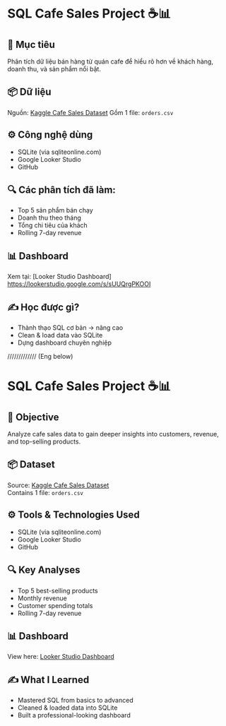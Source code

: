 # SQL Cafe Sales Project ☕📊

## 📌 Mục tiêu
Phân tích dữ liệu bán hàng từ quán cafe để hiểu rõ hơn về khách hàng, doanh thu, và sản phẩm nổi bật.

## 📦 Dữ liệu
Nguồn: [Kaggle Cafe Sales Dataset](https://www.kaggle.com/datasets/saurabhshahane/cafe-sales-dataset)
Gồm 1 file: `orders.csv`

## ⚙️ Công nghệ dùng
- SQLite (via sqliteonline.com)
- Google Looker Studio
- GitHub

## 🔍 Các phân tích đã làm:
- Top 5 sản phẩm bán chạy
- Doanh thu theo tháng
- Tổng chi tiêu của khách
- Rolling 7-day revenue

## 📊 Dashboard
Xem tại: [Looker Studio Dashboard] https://lookerstudio.google.com/s/sUUQrgPKOOI

## ✍️ Học được gì?
- Thành thạo SQL cơ bản → nâng cao
- Clean & load data vào SQLite
- Dựng dashboard chuyên nghiệp

///////////// (Eng below)

# SQL Cafe Sales Project ☕📊

## 📌 Objective  
Analyze cafe sales data to gain deeper insights into customers, revenue, and top-selling products.

## 📦 Dataset  
Source: [Kaggle Cafe Sales Dataset](https://www.kaggle.com/datasets/saurabhshahane/cafe-sales-dataset)  
Contains 1 file: `orders.csv`

## ⚙️ Tools & Technologies Used  
- SQLite (via sqliteonline.com)  
- Google Looker Studio  
- GitHub

## 🔍 Key Analyses  
- Top 5 best-selling products  
- Monthly revenue  
- Customer spending totals  
- Rolling 7-day revenue

## 📊 Dashboard  
View here: [Looker Studio Dashboard](https://lookerstudio.google.com/s/sUUQrgPKOOI)

## ✍️ What I Learned  
- Mastered SQL from basics to advanced  
- Cleaned & loaded data into SQLite  
- Built a professional-looking dashboard

